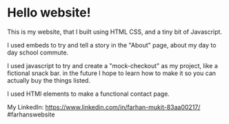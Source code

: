 # Hello website!

This is my website, that I built using HTML CSS, and a tiny bit of Javascript.

I used embeds to try and tell a story in the "About" page, about my day to day school commute.

I used javascript to try and create a "mock-checkout" as my project, like a fictional snack bar. in the future I hope to learn how to make it so you can actually buy the things listed.

I used HTMl elements to make a functional contact page.

My LinkedIn: https://www.linkedin.com/in/farhan-mukit-83aa00217/
#farhanswebsite
